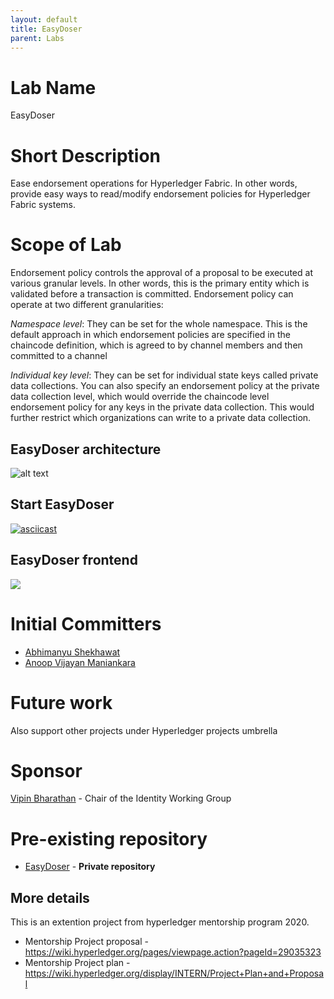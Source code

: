 ```yaml
---
layout: default
title: EasyDoser
parent: Labs
---
```

# Lab Name
EasyDoser

# Short Description
Ease endorsement operations for Hyperledger Fabric. In other words, provide easy ways to read/modify endorsement policies for Hyperledger Fabric systems.

# Scope of Lab
Endorsement policy controls the approval of a proposal to be executed at various granular levels.
In other words, this is the primary entity which is validated before a transaction is committed.
Endorsement policy can operate at two different granularities:

_Namespace level_: They can be set for the whole namespace.
This is the default approach in which endorsement policies are specified in the chaincode definition, which is agreed to by channel members and then committed to a channel

_Individual key level_: They can be set for individual state keys called private data collections. You can also specify an endorsement policy at the private data collection level, which would override the chaincode level endorsement policy for any keys in the private data collection.
This would further restrict which organizations can write to a private data collection.

## EasyDoser architecture
![alt text](https://cacoo.com/diagrams/3M6r1235YWmvGCyb-1ABD5.png)

## Start EasyDoser
[![asciicast](https://asciinema.org/a/355175.svg)](https://asciinema.org/a/355175)

## EasyDoser frontend
<img src="https://imgur.com/8cDvWSN.gif"/>

# Initial Committers
 - [Abhimanyu Shekhawat](https://github.com/Abhimanyu121)
 - [Anoop Vijayan Maniankara](https://github.com/maniankara)

# Future work
Also support other projects under Hyperledger projects umbrella

# Sponsor
[Vipin Bharathan](vipinsun@gmail.com) - Chair of the Identity Working Group

# Pre-existing repository
 - [EasyDoser](https://github.com/maniankara/hyperledger-easydoser) - **Private repository**

## More details
This is an extention project from hyperledger mentorship program 2020.
* Mentorship Project proposal - https://wiki.hyperledger.org/pages/viewpage.action?pageId=29035323
* Mentorship Project plan - https://wiki.hyperledger.org/display/INTERN/Project+Plan+and+Proposal
